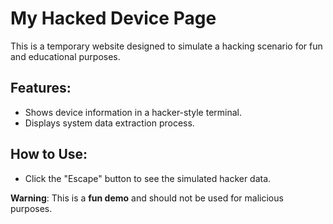 # My Hacked Device Page

This is a temporary website designed to simulate a hacking scenario for fun and educational purposes.

## Features:
- Shows device information in a hacker-style terminal.
- Displays system data extraction process.

## How to Use:
- Click the "Escape" button to see the simulated hacker data.

**Warning**: This is a **fun demo** and should not be used for malicious purposes.
